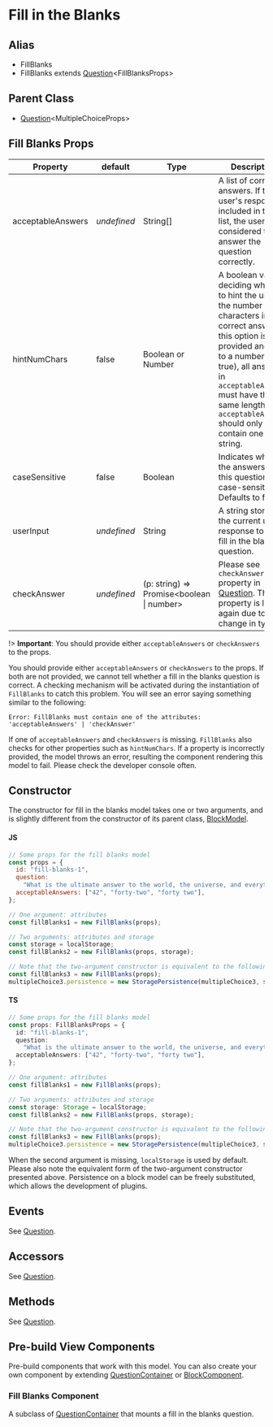 # Fill in the Blanks

## Alias

- FillBlanks
- FillBlanks extends [Question](question/question-model.md)\<FillBlanksProps\>

## Parent Class

- [Question](question/question-model.md)\<MultipleChoiceProps\>

## Fill Blanks Props

| Property          | default     | Type                                        | Description                                                                                                                                                                                                                                                                         |
| ----------------- | ----------- | ------------------------------------------- | ----------------------------------------------------------------------------------------------------------------------------------------------------------------------------------------------------------------------------------------------------------------------------------- |
| acceptableAnswers | _undefined_ | String[]                                    | A list of correct answers. If the user's response is included in this list, the user is considered to answer the question correctly.                                                                                                                                                |
| hintNumChars      | false       | Boolean or Number                           | A boolean value deciding whether to hint the user on the number of characters in the correct answer. If this option is provided and set to a number (or true), all answers in `acceptableAnswers` must have the same length, or `acceptableAnswers` should only contain one string. |
| caseSensitive     | false       | Boolean                                     | Indicates whether the answers to this question are case-sensitive. Defaults to false.                                                                                                                                                                                               |
| userInput         | _undefined_ | String                                      | A string storing the current user response to this fill in the blanks question.                                                                                                                                                                                                     |
| checkAnswer       | _undefined_ | (p: string) => Promise\<boolean \| number\> | Please see `checkAnswer` property in [Question](question/question-model.md?id=question-props). This property is listed again due to change in type.                                                                                                                                 |

!> **Important**: You should provide either `acceptableAnswers` or `checkAnswers` to the props.

You should provide either `acceptableAnswers` or `checkAnswers` to the props. If both are not provided, we cannot tell whether a fill in the blanks question is correct. A checking mechanism will be activated during the instantiation of `FillBlanks` to catch this problem. You will see an error saying something similar to the following:

```
Error: FillBlanks must contain one of the attributes: 'acceptableAnswers' | 'checkAnswer'
```

If one of `acceptableAnswers` and `checkAnswers` is missing.
`FillBlanks` also checks for other properties such as `hintNumChars`.
If a property is incorrectly provided, the model throws an error, resulting the component rendering this model to fail.
Please check the developer console often.

## Constructor

The constructor for fill in the blanks model takes one or two arguments, and is slightly different from the constructor of its parent class, [BlockModel](base-classes/block-model.md).

<!-- tabs:start -->

#### **JS**

```javascript
// Some props for the fill blanks model
const props = {
  id: "fill-blanks-1",
  question:
    "What is the ultimate answer to the world, the universe, and everything?",
  acceptableAnswers: ["42", "forty-two", "forty two"],
};

// One argument: attributes
const fillBlanks1 = new FillBlanks(props);

// Two arguments: attributes and storage
const storage = localStorage;
const fillBlanks2 = new FillBlanks(props, storage);

// Note that the two-argument constructor is equivalent to the following
const fillBlanks3 = new FillBlanks(props);
multipleChoice3.persistence = new StoragePersistence(multipleChoice3, storage);
```

#### **TS**

```typescript
// Some props for the fill blanks model
const props: FillBlanksProps = {
  id: "fill-blanks-1",
  question:
    "What is the ultimate answer to the world, the universe, and everything?",
  acceptableAnswers: ["42", "forty-two", "forty two"],
};

// One argument: attributes
const fillBlanks1 = new FillBlanks(props);

// Two arguments: attributes and storage
const storage: Storage = localStorage;
const fillBlanks2 = new FillBlanks(props, storage);

// Note that the two-argument constructor is equivalent to the following
const fillBlanks3 = new FillBlanks(props);
multipleChoice3.persistence = new StoragePersistence(multipleChoice3, storage);
```

<!-- tabs:end -->

When the second argument is missing, `localStorage` is used by default.
Please also note the equivalent form of the two-argument constructor presented above.
Persistence on a block model can be freely substituted, which allows the development of plugins.

## Events

See [Question](question/question-model.md?id=events).

## Accessors

See [Question](question/question-model.md?id=accessors).

## Methods

See [Question](question/question-model.md?id=methods).

## Pre-build View Components

Pre-build components that work with this model.
You can also create your own component by extending [QuestionContainer](question/question-container.md) or [BlockComponent](base-classes/block-component.md).

### Fill Blanks Component

A subclass of [QuestionContainer](questions/question-container.md) that mounts a fill in the blanks question.
